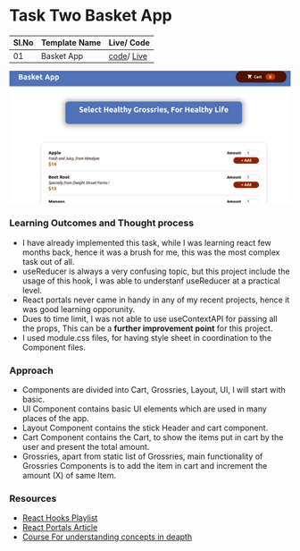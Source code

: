 # Task Two Basket App

| Sl.No | Template Name | Live/ Code                                                                                                                           |
| ----- | ------------- | ------------------------------------------------------------------------------------------------------------------------------------ |
| 01    | Basket App    | [code](https://github.com/dhruvsharma1999/Deepthought-tasks/tree/main/basket-app)/ [Live](https://basket-grossries-app.netlify.app/) |

![Giphy App](/img/grossries.png)

### Learning Outcomes and Thought process

- I have already implemented this task, while I was learning react few months back, hence it was a brush for me, this was the most complex task out of all.
- useReducer is always a very confusing topic, but this project include the usage of this hook, I was able to understanf useReducer at a practical level.
- React portals never came in handy in any of my recent projects, hence it was good learning opporunity.
- Dues to time limit, I was not able to use useContextAPI for passing all the props, This can be a **further improvement point** for this project.
- I used module.css files, for having style sheet in coordination to the Component files.

### Approach

- Components are divided into Cart, Grossries, Layout, UI, I will start with basic.
- UI Component contains basic UI elements which are used in many places of the app.
- Layout Component contains the stick Header and cart component.
- Cart Component contains the Cart, to show the items put in cart by the user and present the total amount.
- Grossries, apart from static list of Grossries, main functionality of Grossries Components is to add the item in cart and increment the amount (X) of same Item.

### Resources

- [React Hooks Playlist](https://www.youtube.com/playlist?list=PLC3y8-rFHvwisvxhZ135pogtX7_Oe3Q3A)
- [React Portals Article](https://medium.com/hackernoon/using-a-react-16-portal-to-do-something-cool-2a2d627b0202)
- [Course For understanding concepts in deapth](https://www.udemy.com/course/react-the-complete-guide-incl-redux/)
